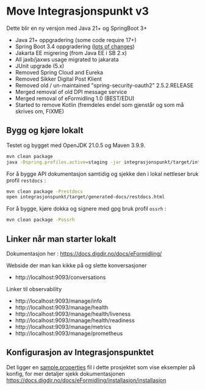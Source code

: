 # Move Integrasjonspunkt v3

Dette blir en ny versjon med Java 21+ og SpringBoot 3+

- Java 21+ oppgradering (some code require 17+)
- Spring Boot 3.4 oppgradering ([lots of changes](https://github.com/spring-projects/spring-boot/wiki/Spring-Boot-3.4-Release-Notes))
- Jakarta EE migrering (from Java EE i SB 2.x)
- All jaxb/jaxws usage migrated to jakarata
- JUnit upgrade (5.x)
- Removed Spring Cloud and Eureka
- Removed Sikker Digital Post Klient
- Removed old / un-maintained "spring-security-oauth2" 2.5.2.RELEASE
- Merged removal of old DPI message service
- Merged removal of eFormidling 1.0 (BEST/EDU)
- Started to remove Kotlin (fremdeles endel som gjenstår og som må skrives om, FIXME)

## Bygg og kjøre lokalt 
Testet og bygget med OpenJDK 21.0.5 og Maven 3.9.9.

```bash
mvn clean package
java -Dspring.profiles.active=staging -jar integrasjonspunkt/target/integrasjonspunkt.jar
```

For å bygge API dokumentasjon samtidig og sjekke den i lokal nettleser bruk profil `restdocs` :
```bash
mvn clean package -Prestdocs
open integrasjonspunkt/target/generated-docs/restdocs.html
```

For å bygge, kjøre dokka og signere med gpg bruk profil `ossrh` :
```bash
mvn clean package -Possrh
```

## Linker når man starter lokalt
Dokumentasjon her : https://docs.digdir.no/docs/eFormidling/

Webside der man kan kikke på og slette konversasjoner
- http://localhost:9093/conversations

Linker til observability
- http://localhost:9093/manage/info
- http://localhost:9093/manage/health
- http://localhost:9093/manage/health/liveness
- http://localhost:9093/manage/health/readiness
- http://localhost:9093/manage/metrics
- http://localhost:9093/manage/prometheus


## Konfigurasjon av Integrasjonspunktet
Det ligger en [sample.properties](integrasjonspunkt-local.sample.properties) fil i dette prosjektet som vise eksempler på
konfig, for mer detaljer sjekk dokumentasjonen https://docs.digdir.no/docs/eFormidling/installasjon/installasjon
